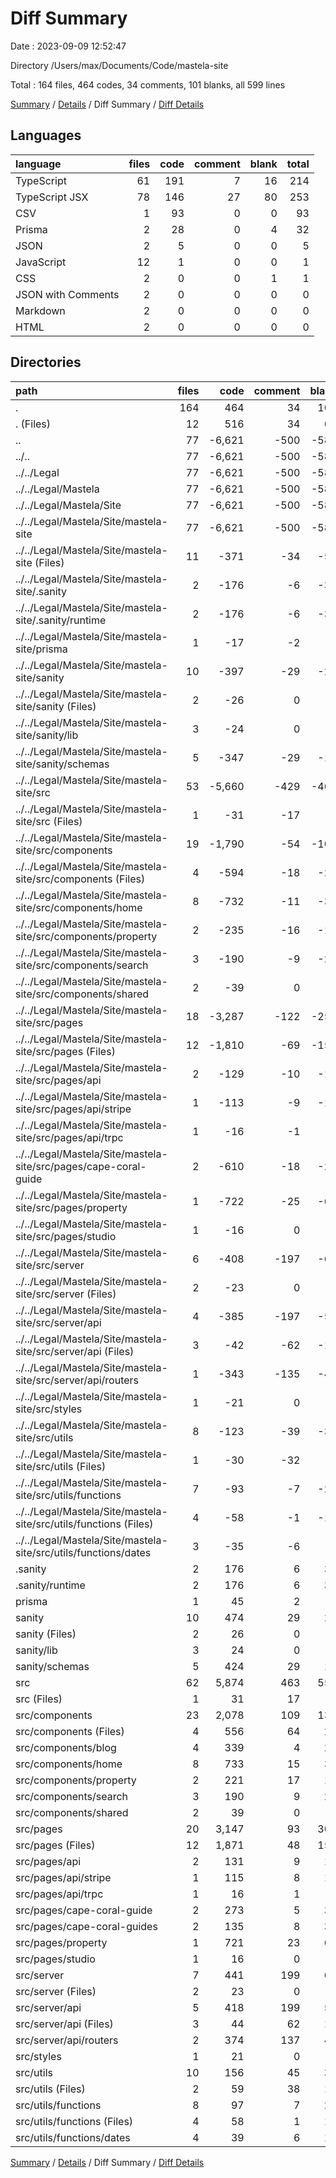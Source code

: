 # Diff Summary

Date : 2023-09-09 12:52:47

Directory /Users/max/Documents/Code/mastela-site

Total : 164 files,  464 codes, 34 comments, 101 blanks, all 599 lines

[Summary](results.md) / [Details](details.md) / Diff Summary / [Diff Details](diff-details.md)

## Languages
| language | files | code | comment | blank | total |
| :--- | ---: | ---: | ---: | ---: | ---: |
| TypeScript | 61 | 191 | 7 | 16 | 214 |
| TypeScript JSX | 78 | 146 | 27 | 80 | 253 |
| CSV | 1 | 93 | 0 | 0 | 93 |
| Prisma | 2 | 28 | 0 | 4 | 32 |
| JSON | 2 | 5 | 0 | 0 | 5 |
| JavaScript | 12 | 1 | 0 | 0 | 1 |
| CSS | 2 | 0 | 0 | 1 | 1 |
| JSON with Comments | 2 | 0 | 0 | 0 | 0 |
| Markdown | 2 | 0 | 0 | 0 | 0 |
| HTML | 2 | 0 | 0 | 0 | 0 |

## Directories
| path | files | code | comment | blank | total |
| :--- | ---: | ---: | ---: | ---: | ---: |
| . | 164 | 464 | 34 | 101 | 599 |
| . (Files) | 12 | 516 | 34 | 61 | 611 |
| .. | 77 | -6,621 | -500 | -588 | -7,709 |
| ../.. | 77 | -6,621 | -500 | -588 | -7,709 |
| ../../Legal | 77 | -6,621 | -500 | -588 | -7,709 |
| ../../Legal/Mastela | 77 | -6,621 | -500 | -588 | -7,709 |
| ../../Legal/Mastela/Site | 77 | -6,621 | -500 | -588 | -7,709 |
| ../../Legal/Mastela/Site/mastela-site | 77 | -6,621 | -500 | -588 | -7,709 |
| ../../Legal/Mastela/Site/mastela-site (Files) | 11 | -371 | -34 | -57 | -462 |
| ../../Legal/Mastela/Site/mastela-site/.sanity | 2 | -176 | -6 | -33 | -215 |
| ../../Legal/Mastela/Site/mastela-site/.sanity/runtime | 2 | -176 | -6 | -33 | -215 |
| ../../Legal/Mastela/Site/mastela-site/prisma | 1 | -17 | -2 | -4 | -23 |
| ../../Legal/Mastela/Site/mastela-site/sanity | 10 | -397 | -29 | -29 | -455 |
| ../../Legal/Mastela/Site/mastela-site/sanity (Files) | 2 | -26 | 0 | -9 | -35 |
| ../../Legal/Mastela/Site/mastela-site/sanity/lib | 3 | -24 | 0 | -7 | -31 |
| ../../Legal/Mastela/Site/mastela-site/sanity/schemas | 5 | -347 | -29 | -13 | -389 |
| ../../Legal/Mastela/Site/mastela-site/src | 53 | -5,660 | -429 | -465 | -6,554 |
| ../../Legal/Mastela/Site/mastela-site/src (Files) | 1 | -31 | -17 | -5 | -53 |
| ../../Legal/Mastela/Site/mastela-site/src/components | 19 | -1,790 | -54 | -107 | -1,951 |
| ../../Legal/Mastela/Site/mastela-site/src/components (Files) | 4 | -594 | -18 | -23 | -635 |
| ../../Legal/Mastela/Site/mastela-site/src/components/home | 8 | -732 | -11 | -38 | -781 |
| ../../Legal/Mastela/Site/mastela-site/src/components/property | 2 | -235 | -16 | -18 | -269 |
| ../../Legal/Mastela/Site/mastela-site/src/components/search | 3 | -190 | -9 | -25 | -224 |
| ../../Legal/Mastela/Site/mastela-site/src/components/shared | 2 | -39 | 0 | -3 | -42 |
| ../../Legal/Mastela/Site/mastela-site/src/pages | 18 | -3,287 | -122 | -256 | -3,665 |
| ../../Legal/Mastela/Site/mastela-site/src/pages (Files) | 12 | -1,810 | -69 | -150 | -2,029 |
| ../../Legal/Mastela/Site/mastela-site/src/pages/api | 2 | -129 | -10 | -19 | -158 |
| ../../Legal/Mastela/Site/mastela-site/src/pages/api/stripe | 1 | -113 | -9 | -17 | -139 |
| ../../Legal/Mastela/Site/mastela-site/src/pages/api/trpc | 1 | -16 | -1 | -2 | -19 |
| ../../Legal/Mastela/Site/mastela-site/src/pages/cape-coral-guide | 2 | -610 | -18 | -23 | -651 |
| ../../Legal/Mastela/Site/mastela-site/src/pages/property | 1 | -722 | -25 | -63 | -810 |
| ../../Legal/Mastela/Site/mastela-site/src/pages/studio | 1 | -16 | 0 | -1 | -17 |
| ../../Legal/Mastela/Site/mastela-site/src/server | 6 | -408 | -197 | -61 | -666 |
| ../../Legal/Mastela/Site/mastela-site/src/server (Files) | 2 | -23 | 0 | -7 | -30 |
| ../../Legal/Mastela/Site/mastela-site/src/server/api | 4 | -385 | -197 | -54 | -636 |
| ../../Legal/Mastela/Site/mastela-site/src/server/api (Files) | 3 | -42 | -62 | -14 | -118 |
| ../../Legal/Mastela/Site/mastela-site/src/server/api/routers | 1 | -343 | -135 | -40 | -518 |
| ../../Legal/Mastela/Site/mastela-site/src/styles | 1 | -21 | 0 | -5 | -26 |
| ../../Legal/Mastela/Site/mastela-site/src/utils | 8 | -123 | -39 | -31 | -193 |
| ../../Legal/Mastela/Site/mastela-site/src/utils (Files) | 1 | -30 | -32 | -6 | -68 |
| ../../Legal/Mastela/Site/mastela-site/src/utils/functions | 7 | -93 | -7 | -25 | -125 |
| ../../Legal/Mastela/Site/mastela-site/src/utils/functions (Files) | 4 | -58 | -1 | -16 | -75 |
| ../../Legal/Mastela/Site/mastela-site/src/utils/functions/dates | 3 | -35 | -6 | -9 | -50 |
| .sanity | 2 | 176 | 6 | 33 | 215 |
| .sanity/runtime | 2 | 176 | 6 | 33 | 215 |
| prisma | 1 | 45 | 2 | 8 | 55 |
| sanity | 10 | 474 | 29 | 29 | 532 |
| sanity (Files) | 2 | 26 | 0 | 9 | 35 |
| sanity/lib | 3 | 24 | 0 | 7 | 31 |
| sanity/schemas | 5 | 424 | 29 | 13 | 466 |
| src | 62 | 5,874 | 463 | 558 | 6,895 |
| src (Files) | 1 | 31 | 17 | 5 | 53 |
| src/components | 23 | 2,078 | 109 | 137 | 2,324 |
| src/components (Files) | 4 | 556 | 64 | 24 | 644 |
| src/components/blog | 4 | 339 | 4 | 29 | 372 |
| src/components/home | 8 | 733 | 15 | 38 | 786 |
| src/components/property | 2 | 221 | 17 | 17 | 255 |
| src/components/search | 3 | 190 | 9 | 26 | 225 |
| src/components/shared | 2 | 39 | 0 | 3 | 42 |
| src/pages | 20 | 3,147 | 93 | 306 | 3,546 |
| src/pages (Files) | 12 | 1,871 | 48 | 154 | 2,073 |
| src/pages/api | 2 | 131 | 9 | 19 | 159 |
| src/pages/api/stripe | 1 | 115 | 8 | 17 | 140 |
| src/pages/api/trpc | 1 | 16 | 1 | 2 | 19 |
| src/pages/cape-coral-guide | 2 | 273 | 5 | 36 | 314 |
| src/pages/cape-coral-guides | 2 | 135 | 8 | 32 | 175 |
| src/pages/property | 1 | 721 | 23 | 64 | 808 |
| src/pages/studio | 1 | 16 | 0 | 1 | 17 |
| src/server | 7 | 441 | 199 | 66 | 706 |
| src/server (Files) | 2 | 23 | 0 | 7 | 30 |
| src/server/api | 5 | 418 | 199 | 59 | 676 |
| src/server/api (Files) | 3 | 44 | 62 | 14 | 120 |
| src/server/api/routers | 2 | 374 | 137 | 45 | 556 |
| src/styles | 1 | 21 | 0 | 6 | 27 |
| src/utils | 10 | 156 | 45 | 38 | 239 |
| src/utils (Files) | 2 | 59 | 38 | 11 | 108 |
| src/utils/functions | 8 | 97 | 7 | 27 | 131 |
| src/utils/functions (Files) | 4 | 58 | 1 | 16 | 75 |
| src/utils/functions/dates | 4 | 39 | 6 | 11 | 56 |

[Summary](results.md) / [Details](details.md) / Diff Summary / [Diff Details](diff-details.md)